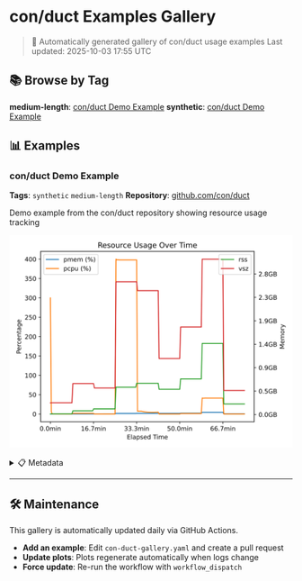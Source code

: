 # con/duct Examples Gallery

> 🤖 Automatically generated gallery of con/duct usage examples
> Last updated: 2025-10-03 17:55 UTC


## 📚 Browse by Tag

**medium-length**: [con/duct Demo Example](#con-duct-demo-example)
**synthetic**: [con/duct Demo Example](#con-duct-demo-example)

## 📊 Examples

### con/duct Demo Example

**Tags**: `synthetic` `medium-length`
**Repository**: [github.com/con/duct](https://github.com/con/duct/)

Demo example from the con/duct repository showing resource usage tracking

![Plot for con/duct Demo Example](images/con-duct-demo-example.svg)

<details>
<summary>📋 Metadata</summary>

- **Info file**: [example_output_info.json](logs/con-duct-demo-example/example_output_info.json)
- **Usage data**: [example_output_usage.json](logs/con-duct-demo-example/example_output_usage.json)
- **Standard output**: [stdout](logs/con-duct-demo-example/example_output_stdout)
- **Standard error**: [stderr](logs/con-duct-demo-example/example_output_stderr)

</details>

---

## 🛠️ Maintenance

This gallery is automatically updated daily via GitHub Actions.

- **Add an example**: Edit `con-duct-gallery.yaml` and create a pull request
- **Update plots**: Plots regenerate automatically when logs change
- **Force update**: Re-run the workflow with `workflow_dispatch`
